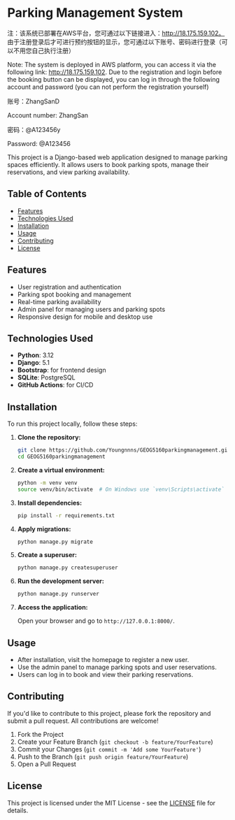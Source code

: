 
# Parking Management System
注：该系统已部署在AWS平台，您可通过以下链接进入：http://18.175.159.102。
由于注册登录后才可进行预约按钮的显示，您可通过以下账号、密码进行登录（可以不用您自己执行注册）

Note: The system is deployed in AWS platform, you can access it via the following link: http://18.175.159.102.
Due to the registration and login before the booking button can be displayed, you can log in through the following account and password (you can not perform the registration yourself)

账号：ZhangSanD

Account number: ZhangSan

密码：@A123456y

Password: @A123456

This project is a Django-based web application designed to manage parking spaces efficiently. It allows users to book parking spots, manage their reservations, and view parking availability.

## Table of Contents

- [Features](#features)
- [Technologies Used](#technologies-used)
- [Installation](#installation)
- [Usage](#usage)
- [Contributing](#contributing)
- [License](#license)

## Features

- User registration and authentication
- Parking spot booking and management
- Real-time parking availability
- Admin panel for managing users and parking spots
- Responsive design for mobile and desktop use

## Technologies Used

- **Python**: 3.12
- **Django**: 5.1
- **Bootstrap**: for frontend design
- **SQLite**: PostgreSQL
- **GitHub Actions**: for CI/CD

## Installation

To run this project locally, follow these steps:

1. **Clone the repository:**

   ```bash
   git clone https://github.com/Youngnnns/GEOG5160parkingmanagement.git
   cd GEOG5160parkingmanagement
   ```

2. **Create a virtual environment:**

   ```bash
   python -m venv venv
   source venv/bin/activate  # On Windows use `venv\Scripts\activate`
   ```

3. **Install dependencies:**

   ```bash
   pip install -r requirements.txt
   ```

4. **Apply migrations:**

   ```bash
   python manage.py migrate
   ```

5. **Create a superuser:**

   ```bash
   python manage.py createsuperuser
   ```

6. **Run the development server:**

   ```bash
   python manage.py runserver
   ```

7. **Access the application:**
   
   Open your browser and go to `http://127.0.0.1:8000/`.

## Usage

- After installation, visit the homepage to register a new user.
- Use the admin panel to manage parking spots and user reservations.
- Users can log in to book and view their parking reservations.

## Contributing

If you'd like to contribute to this project, please fork the repository and submit a pull request. All contributions are welcome!

1. Fork the Project
2. Create your Feature Branch (`git checkout -b feature/YourFeature`)
3. Commit your Changes (`git commit -m 'Add some YourFeature'`)
4. Push to the Branch (`git push origin feature/YourFeature`)
5. Open a Pull Request

## License

This project is licensed under the MIT License - see the [LICENSE](LICENSE) file for details.
